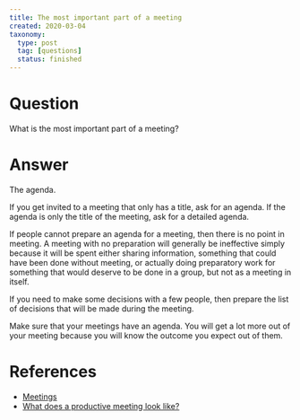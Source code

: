 ```yaml
---
title: The most important part of a meeting
created: 2020-03-04
taxonomy:
  type: post
  tag: [questions]
  status: finished
---
```


# Question
What is the most important part of a meeting?

# Answer
The agenda.

If you get invited to a meeting that only has a title, ask for an agenda. If the agenda is only the title of the meeting, ask for a detailed agenda.

If people cannot prepare an agenda for a meeting, then there is no point in meeting. A meeting with no preparation will generally be ineffective simply because it will be spent either sharing information, something that could have been done without meeting, or actually doing preparatory work for something that would deserve to be done in a group, but not as a meeting in itself.

If you need to make some decisions with a few people, then prepare the list of decisions that will be made during the meeting.

Make sure that your meetings have an agenda. You will get a lot more out of your meeting because you will know the outcome you expect out of them.

# References
* [Meetings](../../../../processes/meetings/article.md)
* [What does a productive meeting look like?](../../02/11/article.md)
